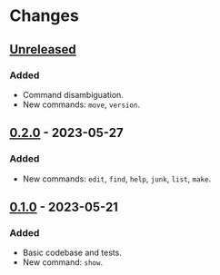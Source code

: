 # Changes

## [Unreleased]
### Added
- Command disambiguation.
- New commands: `move`, `version`.

## [0.2.0] - 2023-05-27
### Added
- New commands: `edit`, `find`, `help`, `junk`, `list`, `make`.

## [0.1.0] - 2023-05-21
### Added
- Basic codebase and tests.
- New command: `show`.

[Unreleased]: https://github.com/wirehaiku/kireji/tree/main
[0.1.0]:      https://github.com/wirehaiku/kireji/tree/v0.1.0
[0.2.0]:      https://github.com/wirehaiku/kireji/tree/v0.2.0
